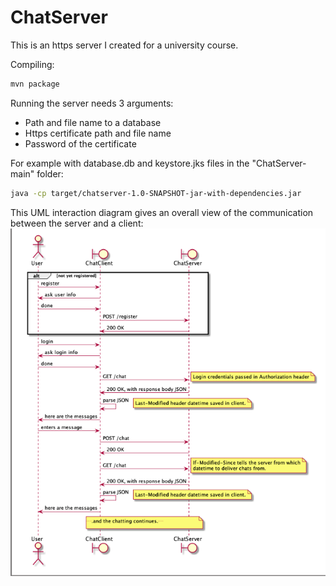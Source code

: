 # ChatServer
This is an https server I created for a university course.  

Compiling:
```bash
mvn package
```

Running the server needs 3 arguments:  
- Path and file name to a database
- Https certificate path and file name
- Password of the certificate

For example with database.db and keystore.jks files in the "ChatServer-main" folder:
```bash
java -cp target/chatserver-1.0-SNAPSHOT-jar-with-dependencies.jar
```

This UML interaction diagram gives an overall view of the communication between the server and a client:
![UML](umldiagram.png)


